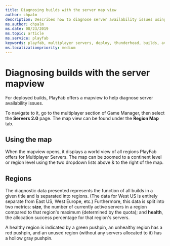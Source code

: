 ```yaml
---
title: Diagnosing builds with the server map view
author: chpalm
description: Describes how to diagnose server availability issues using the PlayFab multiplayer server mapview.
ms.author: chpalm
ms.date: 08/23/2019
ms.topic: article
ms.service: playfab
keywords: playfab, multiplayer servers, deploy, thunderhead, builds, availability, map, mapview
ms.localizationpriority: medium
---
```


# Diagnosing builds with the server mapview

For deployed builds, PlayFab offers a mapview to help diagnose server availability issues.

To navigate to it, go to the multiplayer section of Game Manager, then select the **Servers 2.0** page. The map view can be found under the **Region Map** tab.

## Using the map
When the mapview opens, it displays a world view of all regions PlayFab offers for Multiplayer Servers. The map can be zoomed to a continent level or region level using the two dropdown lists above & to the right of the map.

## Regions
The diagnostic data presented represents the function of all builds in a given title and is separated into regions. (The data for West US is entirely separate from East US, West Europe, etc.) Furthermore, this data is split into two metrics: **size**, the number of currently active servers in a region compared to that region's maximum (determined by the quota); and **health**, the allocation success percentage for that region's servers.

A healthy region is indicated by a green pushpin, an unhealthy region has a red pushpin, and an unused region (without any servers allocated to it) has a hollow gray pushpin.
